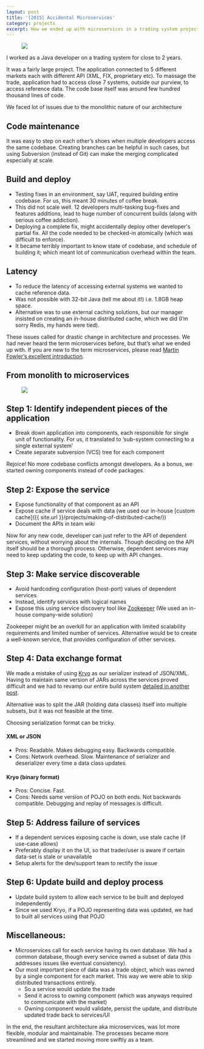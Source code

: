 ```yaml
---
layout: post
title: '[2015] Accidental Microservices'
category: projects
excerpt: How we ended up with microservices in a trading system project  
---
```


<figure>
    <a href="{{ site.url }}/images/blog/monolith.png"><img src="{{ site.url }}/images/blog/monolith.png"></a>
</figure>

I worked as a Java developer on a trading system for close to 2 years. 

It was a fairly large project. The application connected to 5 different markets each with different API (XML, FIX, proprietary etc). To massage the trade, application had to access close 7 systems, outside our purview, to access reference data. The code base itself was around few hundred thousand lines of code. 

We faced lot of issues due to the monolithic nature of our architecture


## Code maintenance
It was easy to step on each other’s shoes when multiple developers access the same codebase. Creating branches can be helpful in such cases, but using Subversion (instead of Git) can make the merging complicated especially at scale. 

## Build and deploy
+ Testing fixes in an environment, say UAT, required building entire codebase. For us, this meant 30 minutes of coffee break. 
+ This did not scale well. 12 developers multi-tasking bug-fixes and features additions, lead to huge number of concurrent builds  (along with serious coffee addiction).
+ Deploying a complete fix, might accidentally deploy other developer's partial fix. All the code needed to be checked-in atomically (which was difficult to enforce). 
+ It became terribly important to know state of codebase, and schedule of building it; which meant lot of communication overhead within the team.

## Latency
+ To reduce the latency of accessing external systems we wanted to cache reference data.
+ Was not possible with  32-bit Java (tell me about it!) i.e. 1.8GB heap space.
+ Alternative was to use external caching solutions, but our manager insisted on creating an in-house distributed cache, which we did (I’m sorry Redis, my hands were tied).

These issues called for drastic change in architecture and processes. We had never heard the term microservices before, but that’s what we ended up with. If you are new to the term microservices, please read [Martin Fowler’s excellent introduction](http://martinfowler.com/articles/microservices.html).

## From monolith to microservices

<figure>
    <a href="{{ site.url }}/images/blog/microservices.png"><img src="{{ site.url }}/images/blog/microservices.png"></a>
</figure>

## Step 1: Identify independent pieces of the application

+ Break down application into components, each responsible for single unit of functionality. For us, it translated to ‘sub-system connecting to a single external system’
+ Create separate subversion (VCS) tree for each component

Rejoice! No more codebase conflicts amongst developers. As a bonus, we started owning components instead of code packages. 

## Step 2: Expose the service

+ Expose functionality of that component as an API
+ Expose cache if service deals with data (we used our in-house [custom cache]({{ site.url }}/projects/making-of-distributed-cache/))
+ Document the APIs in team wiki

Now for any new code, developer can just refer to the API of dependent services, without worrying about the internals. Though deciding on the API itself should be a thorough process. Otherwise, dependent services may need to keep updating the code, to keep up with API changes. 

## Step 3: Make service discoverable

+ Avoid hardcoding configuration (host-port) values of dependent services
+ Instead, identify services with logical names
+ Expose this using service discovery tool like [Zookeeper](https://zookeeper.apache.org/) (We used an in-house company-wide solution)

Zookeeper might be an overkill for an application with limited scalability requirements and limited number of services. Alternative would be to create a well-known service, that provides configuration of other services.

## Step 4: Data exchange format

We made a mistake of using [Kryo](https://github.com/EsotericSoftware/kryo) as our serializer instead of JSON/XML. Having to maintain same version of JARs across the services proved difficult and we had to revamp our entire build system [detailed in another post](http://www.deepakvadgama.com/projects/build-automation).

Alternative was to split the JAR (holding data classes) itself into multiple subsets, but it was not feasible at the time.

Choosing serialization format can be tricky.

#### XML or JSON
+ Pros: Readable. Makes debugging easy. Backwards compatible.
+ Cons: Network overhead. Slow. Maintenance of serializer and deserializer every time a data class updates.

#### Kryo (binary format)
+ Pros: Concise. Fast. 
+ Cons: Needs same version of POJO on both ends. Not backwards compatible. Debugging and replay of messages is difficult.

## Step 5: Address failure of services

+ If a dependent services exposing cache is down, use stale cache (if use-case allows)
+ Preferably display it on the UI, so that trader/user is aware if certain data-set is stale or unavailable
+ Setup alerts for the dev/support team to rectify the issue

## Step 6: Update build and deploy process

+ Update build system to allow each service to be built and deployed independently
+ Since we used Kryo, if a POJO representing data was updated, we had to built all services using that POJO 

## Miscellaneous:

+ Microservices call for each service having its own database. We had a common database, though every service owned a subset of data (this addresses issues like eventual consistency).
+ Our most important piece of data was a trade object, which was owned by a single component for each market. This way we were able to skip distributed transactions entirely. 
    - So a service would update the trade 
    - Send it across to owning component (which was anyways required to communicate with the market) 
    - Owning component would validate, persist the update, and distribute updated trade back to services/UI

In the end, the resultant architecture aka microservices, was lot more flexible, modular and maintainable. The processes became more streamlined and we started moving more swiftly as a team.
